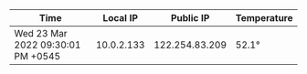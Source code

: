 | Time     | Local IP | Public IP | Temperature |
| ----------- | ----------- | ----------- | ----------- |
| Wed 23 Mar 2022 09:30:01 PM +0545      | 10.0.2.133     | 122.254.83.209  | 52.1° |
